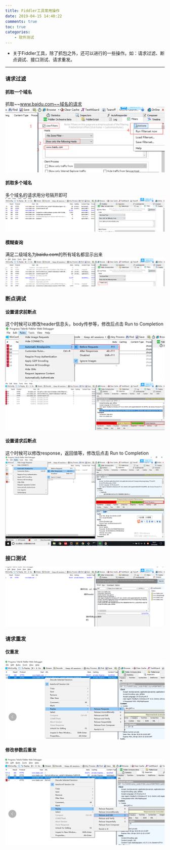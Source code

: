 ```yaml
---
title: Fiddler工具常用操作
date: 2019-04-15 14:40:22
comments: true
toc: true
categories:
	- 软件测试
---
```


   *  关于Fiddler工具，除了抓包之外，还可以进行的一些操作。如：请求过滤、断点调试、接口测试、请求重发。
<!--more-->

---

### 请求过滤
#### 抓取一个域名
抓取~~www.baidu.com~~域名的请求
![](/uploads/201904/fiddlerguolv.png)
#### 抓取多个域名 
多个域名的请求用分号隔开即可
![](/uploads/201904/fiddlerguolv2.png)
#### 模糊查询
满足二级域名为~~baidu.com~~的所有域名都显示出来
![](/uploads/201904/fiddlerguolv3.png)

### 断点调试
#### 设置请求前断点
这个时候可以修改header信息头，body传参等，修改后点击 Run to Completion
![](/uploads/201904/fiddlerduandianbefore.png)
![](/uploads/201904/fiddlerqingqiuqian.png)
#### 设置请求后断点
这个时候可以修改response，返回值等，修改后点击 Run to Completion
![](/uploads/201904/fiddlerduandianafter.png)

### 接口测试
![](/uploads/201904/fiddlerzhuanbao.png)

### 请求重发
#### 仅重发
![](/uploads/201904/fiddlerchongfa.png)
#### 修改参数后重发
![](/uploads/201904/fiddlerchongfaxiugaihou.png)